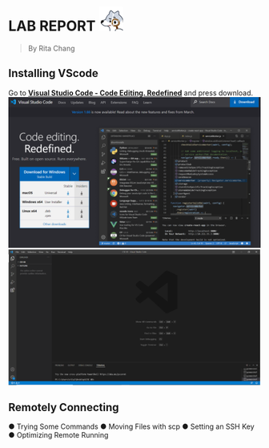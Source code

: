 
# LAB REPORT ![Image](0fbb0991732bbe47e5b419c333b368e1_w48_h48.png)	
> By Rita Chang


## Installing VScode
Go to [**Visual Studio Code - Code Editing. Redefined**](https://code.visualstudio.com/) and press download.
![Image](VSCodeDownload.PNG)	
![Image](VSCodeScreen.PNG)
## Remotely Connecting



● Trying Some Commands
● Moving Files with scp
● Setting an SSH Key
● Optimizing Remote Running
